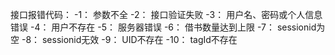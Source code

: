 接口报错代码：
    -1： 参数不全
    -2： 接口验证失败
    -3： 用户名、密码或个人信息错误
    -4： 用户不存在
    -5： 服务器错误
    -6： 借书数量达到上限
    -7： sessionid为空
    -8： sessionid无效
    -9： UID不存在
    -10： tagId不存在
